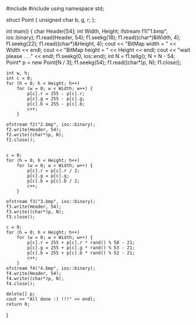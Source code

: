 #include <iostream>
#include <fstream>
using namespace std;

struct Point {
    unsigned char b, g, r;
};

int main() {
    char Header[54];
    int Width, Height;
    ifstream f1("1.bmp", ios::binary);
    f1.read(Header, 54);
    f1.seekg(18);
    f1.read((char*)&Width, 4);
    f1.seekg(22);
    f1.read((char*)&Height, 4);
    cout << "BitMap width = " << Width << endl;
    cout << "BitMap height = " << Height << endl;
    cout << "wait please . . ." << endl;
    f1.seekg(0, ios::end);
    int N = f1.tellg();
    N = N - 54;
    Point* p = new Point[N / 3];
    f1.seekg(54);
    f1.read((char*)p, N);
    f1.close();

    int w, h;
    int c = 0;
    for (h = 0; h < Height; h++)
        for (w = 0; w < Width; w++) {
            p[c].r = 255 - p[c].r;
            p[c].g = 255 - p[c].g;
            p[c].b = 255 - p[c].b;
            c++;
        }

    ofstream f2("2.bmp", ios::binary);
    f2.write(Header, 54);
    f2.write((char*)p, N);
    f2.close();


    c = 0;
    for (h = 0; h < Height; h++)
        for (w = 0; w < Width; w++) {
            p[c].r = p[c].r / 2;
            p[c].g = p[c].g;
            p[c].b = p[c].b / 2;
            c++;
        }

    ofstream f3("3.bmp", ios::binary);
    f3.write(Header, 54);
    f3.write((char*)p, N);
    f3.close();

    c = 0;
    for (h = 0; h < Height; h++)
        for (w = 0; w < Width; w++) {
            p[c].r = 255 + p[c].r * rand() % 58 - 21;
            p[c].g = 255 + p[c].g * rand() % 53 - 21;
            p[c].b = 255 + p[c].b * rand() % 52 - 21;
            c++;
        }
    ofstream f4("4.bmp", ios::binary);
    f4.write(Header, 54);
    f4.write((char*)p, N);
    f4.close();

    delete[] p;
    cout << "All done :) !!!" << endl;
    return 0;
}
